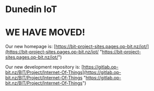 # Dunedin IoT

# WE HAVE MOVED!

Our new homepage is: [https://bit-project-sites.pages.op-bit.nz/iot/](https://bit-project-sites.pages.op-bit.nz/iot/ "https://bit-project-sites.pages.op-bit.nz/iot/")

Our new development repository is: [https://gitlab.op-bit.nz/BIT/Project/Internet-Of-Things](https://gitlab.op-bit.nz/BIT/Project/Internet-Of-Things "https://gitlab.op-bit.nz/BIT/Project/Internet-Of-Things")


